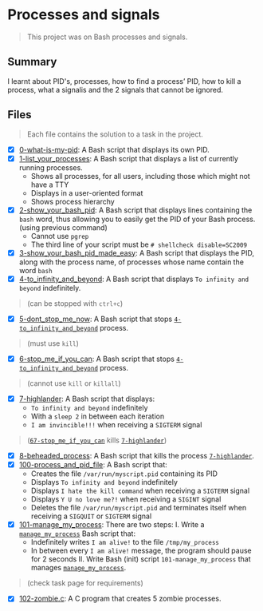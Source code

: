 # Processes and signals

> This project was on Bash processes and signals.

## Summary

I learnt about PID's, processes, how to find a process’ PID, how to kill a process, what a signalis and the 2 signals that cannot be ignored.

## Files

> Each file contains the solution to a task in the project.

- [x] [0-what-is-my-pid](https://github.com/Ebube-Ochemba/alx-system_engineering-devops/blob/master/0x05-processes_and_signals/0-what-is-my-pid): A Bash script that displays its own PID.
- [x] [1-list_your_processes](https://github.com/Ebube-Ochemba/alx-system_engineering-devops/blob/master/0x05-processes_and_signals/1-list_your_processes): A Bash script that displays a list of currently running processes.
	- Shows all processes, for all users, including those which might not have a TTY
	- Displays in a user-oriented format
	- Shows process hierarchy
- [x] [2-show_your_bash_pid](https://github.com/Ebube-Ochemba/alx-system_engineering-devops/blob/master/0x05-processes_and_signals/2-show_your_bash_pid): A Bash script that displays lines containing the `bash` word, thus allowing you to easily get the PID of your Bash process. (using previous command)
	- Cannot use `pgrep`
	- The third line of your script must be `# shellcheck disable=SC2009`
- [x] [3-show_your_bash_pid_made_easy](https://github.com/Ebube-Ochemba/alx-system_engineering-devops/blob/master/0x05-processes_and_signals/3-show_your_bash_pid_made_easy): A Bash script that displays the PID, along with the process name, of processes whose name contain the word `bash`
- [x] [4-to_infinity_and_beyond](https://github.com/Ebube-Ochemba/alx-system_engineering-devops/blob/master/0x05-processes_and_signals/4-to_infinity_and_beyond): A Bash script that displays `To infinity and beyond` indefinitely.
> (can be stopped with `ctrl+c`)
- [x] [5-dont_stop_me_now](https://github.com/Ebube-Ochemba/alx-system_engineering-devops/blob/master/0x05-processes_and_signals/5-dont_stop_me_now): A Bash script that stops [`4-to_infinity_and_beyond`](https://github.com/Ebube-Ochemba/alx-system_engineering-devops/blob/master/0x05-processes_and_signals/4-to_infinity_and_beyond) process.
> (must use `kill`)
- [x] [6-stop_me_if_you_can](https://github.com/Ebube-Ochemba/alx-system_engineering-devops/blob/master/0x05-processes_and_signals/6-stop_me_if_you_can): A Bash script that stops [`4-to_infinity_and_beyond`](https://github.com/Ebube-Ochemba/alx-system_engineering-devops/blob/master/0x05-processes_and_signals/4-to_infinity_and_beyond) process.
> (cannot use `kill` or `killall`)
- [x] [7-highlander](https://github.com/Ebube-Ochemba/alx-system_engineering-devops/blob/master/0x05-processes_and_signals/7-highlander): A Bash script that displays:
	- `To infinity and beyond` indefinitely
	- With a `sleep 2` in between each iteration
	- `I am invincible!!!` when receiving a `SIGTERM` signal
> ([`67-stop_me_if_you_can`](https://github.com/Ebube-Ochemba/alx-system_engineering-devops/blob/master/0x05-processes_and_signals/67-stop_me_if_you_can) kills [`7-highlander`](https://github.com/Ebube-Ochemba/alx-system_engineering-devops/blob/master/0x05-processes_and_signals/7-highlander))
- [x] [8-beheaded_process](https://github.com/Ebube-Ochemba/alx-system_engineering-devops/blob/master/0x05-processes_and_signals/8-beheaded_process): A Bash script that kills the process [`7-highlander`](https://github.com/Ebube-Ochemba/alx-system_engineering-devops/blob/master/0x05-processes_and_signals/7-highlander).
- [x] [100-process_and_pid_file](https://github.com/Ebube-Ochemba/alx-system_engineering-devops/blob/master/0x05-processes_and_signals/100-process_and_pid_file): A Bash script that:
	- Creates the file `/var/run/myscript.pid` containing its PID
	- Displays `To infinity and beyond` indefinitely
	- Displays `I hate the kill command` when receiving a `SIGTERM` signal
	- Displays `Y U no love me?!` when receiving a `SIGINT` signal
	- Deletes the file `/var/run/myscript.pid` and terminates itself when receiving a `SIGQUIT` or `SIGTERM` signal
- [x] [101-manage_my_process](https://github.com/Ebube-Ochemba/alx-system_engineering-devops/blob/master/0x05-processes_and_signals/101-manage_my_process): There are two steps:
I. Write a [`manage_my_process`](https://github.com/Ebube-Ochemba/alx-system_engineering-devops/blob/master/0x05-processes_and_signals/manage_my_process) Bash script that:
	- Indefinitely writes `I am alive!` to the file `/tmp/my_process`
	- In between every `I am alive!` message, the program should pause for 2 seconds
II. Write Bash (init) script `101-manage_my_process` that manages [`manage_my_process`](https://github.com/Ebube-Ochemba/alx-system_engineering-devops/blob/master/0x05-processes_and_signals/manage_my_process).
> (check task page for requirements)
- [x] [102-zombie.c](https://github.com/Ebube-Ochemba/alx-system_engineering-devops/blob/master/0x05-processes_and_signals/102-zombie.c): A C program that creates 5 zombie processes.
